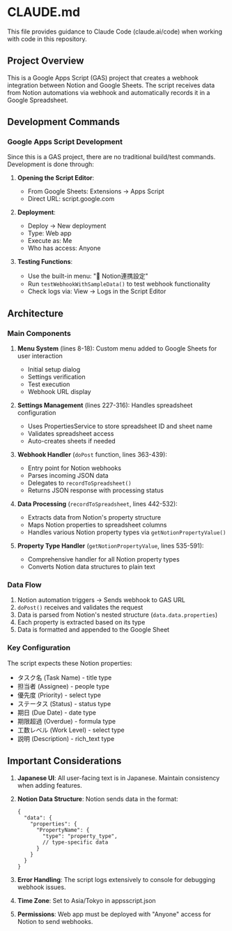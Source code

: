 # CLAUDE.md

This file provides guidance to Claude Code (claude.ai/code) when working with code in this repository.

## Project Overview

This is a Google Apps Script (GAS) project that creates a webhook integration between Notion and Google Sheets. The script receives data from Notion automations via webhook and automatically records it in a Google Spreadsheet.

## Development Commands

### Google Apps Script Development

Since this is a GAS project, there are no traditional build/test commands. Development is done through:

1. **Opening the Script Editor**: 
   - From Google Sheets: Extensions → Apps Script
   - Direct URL: script.google.com

2. **Deployment**:
   - Deploy → New deployment
   - Type: Web app
   - Execute as: Me
   - Who has access: Anyone

3. **Testing Functions**:
   - Use the built-in menu: "🔧 Notion連携設定"
   - Run `testWebhookWithSampleData()` to test webhook functionality
   - Check logs via: View → Logs in the Script Editor

## Architecture

### Main Components

1. **Menu System** (lines 8-18): Custom menu added to Google Sheets for user interaction
   - Initial setup dialog
   - Settings verification
   - Test execution
   - Webhook URL display

2. **Settings Management** (lines 227-316): Handles spreadsheet configuration
   - Uses PropertiesService to store spreadsheet ID and sheet name
   - Validates spreadsheet access
   - Auto-creates sheets if needed

3. **Webhook Handler** (`doPost` function, lines 363-439):
   - Entry point for Notion webhooks
   - Parses incoming JSON data
   - Delegates to `recordToSpreadsheet()`
   - Returns JSON response with processing status

4. **Data Processing** (`recordToSpreadsheet`, lines 442-532):
   - Extracts data from Notion's property structure
   - Maps Notion properties to spreadsheet columns
   - Handles various Notion property types via `getNotionPropertyValue()`

5. **Property Type Handler** (`getNotionPropertyValue`, lines 535-591):
   - Comprehensive handler for all Notion property types
   - Converts Notion data structures to plain text

### Data Flow

1. Notion automation triggers → Sends webhook to GAS URL
2. `doPost()` receives and validates the request
3. Data is parsed from Notion's nested structure (`data.data.properties`)
4. Each property is extracted based on its type
5. Data is formatted and appended to the Google Sheet

### Key Configuration

The script expects these Notion properties:
- タスク名 (Task Name) - title type
- 担当者 (Assignee) - people type
- 優先度 (Priority) - select type
- ステータス (Status) - status type
- 期日 (Due Date) - date type
- 期限超過 (Overdue) - formula type
- 工数レベル (Work Level) - select type
- 説明 (Description) - rich_text type

## Important Considerations

1. **Japanese UI**: All user-facing text is in Japanese. Maintain consistency when adding features.

2. **Notion Data Structure**: Notion sends data in the format:
   ```
   {
     "data": {
       "properties": {
         "PropertyName": {
           "type": "property_type",
           // type-specific data
         }
       }
     }
   }
   ```

3. **Error Handling**: The script logs extensively to console for debugging webhook issues.

4. **Time Zone**: Set to Asia/Tokyo in appsscript.json

5. **Permissions**: Web app must be deployed with "Anyone" access for Notion to send webhooks.